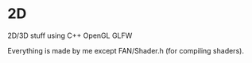 # 2D
2D/3D stuff using C++ OpenGL GLFW

Everything is made by me except FAN/Shader.h (for compiling shaders).
